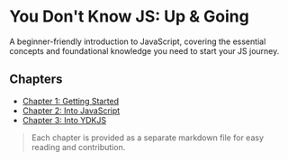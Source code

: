 # You Don't Know JS: Up & Going

A beginner-friendly introduction to JavaScript, covering the essential concepts and foundational knowledge you need to start your JS journey.

## Chapters

- [Chapter 1: Getting Started](chapter-1.md)
- [Chapter 2: Into JavaScript](chapter-2.md)
- [Chapter 3: Into YDKJS](chapter-3.md)

> Each chapter is provided as a separate markdown file for easy reading and contribution.
